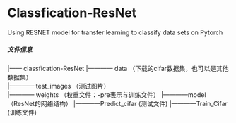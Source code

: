 # Classfication-ResNet
Using RESNET model for transfer learning to classify data sets on Pytorch
##### 文件信息

  |—— classfication-ResNet 
  |———— data                  （下载的cifar数据集，也可以是其他数据集）  
  |———— test_images    （测试图片）  
  |———— weights           （权重文件：-pre表示与训练文件）
  |————model              （ResNet的网络结构）
  |————Predict_cifar      (测试文件)
  |————Train_Cifar        (训练文件)
